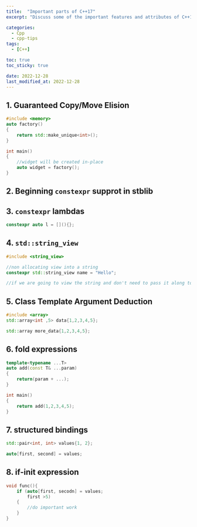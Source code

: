 ```yaml
---
title:  "Important parts of C++17"
excerpt: "Discuss some of the important features and attributes of C++17"

categories:
  - Cpp
  - cpp-tips
tags:
  - [C++]

toc: true
toc_sticky: true

date: 2022-12-28
last_modified_at: 2022-12-28
---
```


## 1. Guaranteed Copy/Move Elision
```c++
#include <memory>
auto factory()
{
    return std::make_unique<int>();
}

int main()
{
    //widget will be created in-place
    auto widget = factory();
}
```

## 2. Beginning `constexpr` supprot in stblib
## 3. `constexpr` lambdas
```c++
constexpr auto l = [](){};
```

## 4. `std::string_view` 
```c++
#include <string_view>

//non allocating view into a string
constexpr std::string_view name = "Hello";

//if we are going to view the string and don't need to pass it along to something else, string_view is a great option.
```
## 5. Class Template Argument Deduction
```c++
#include <array>
std::array<int ,5> data{1,2,3,4,5};

std::array more_data{1,2,3,4,5};
```

## 6. fold expressions
```c++
template<typename ...T>
auto add(const T& ...param)
{
    return(param + ...);
}

int main()
{
    return add(1,2,3,4,5);
}
```
## 7. structured bindings
```c++
std::pair<int, int> values{1, 2};

auto[first, second] = values;
```

## 8. if-init expression
```c++
void func(){ 
    if (auto[first, secodn] = values; 
        first >5)
    {
        //do important work
    }
}
```